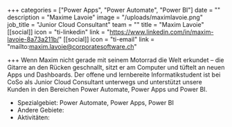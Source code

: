 +++
categories = ["Power Apps", "Power Automate", "Power BI"]
date = ""
description = "Maxime Lavoie"
image = "/uploads/maximlavoie.png"
job_title = "Junior Cloud Consultant"
team = ""
title = "Maxim Lavoie"
[[social]]
icon = "ti-linkedin"
link = "https://www.linkedin.com/in/maxim-lavoie-8a73a211b/"
[[social]]
icon = "ti-email"
link = "mailto:maxim.lavoie@corporatesoftware.ch"

+++
Wenn Maxim nicht gerade mit seinem Motorrad die Welt erkundet – die Gitarre an den Rücken geschnallt, sitzt er am Computer und tüftelt an neuen Apps und Dashboards. Der offene und lernbereite Informatikstudent ist bei CoSo als Junior Cloud Consultant unterwegs und unterstützt unsere Kunden in den Bereichen Power Automate, Power Apps und Power BI.

* Spezialgebiet: Power Automate, Power Apps, Power BI
* Andere Gebiete:
* Aktivitäten: